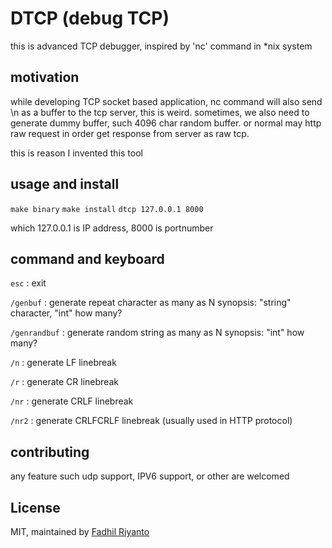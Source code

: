 # DTCP (debug TCP)

this is advanced TCP debugger, inspired by 'nc' command in
*nix system

## motivation
while developing TCP socket based application, nc command will also send \n as a buffer to the tcp server, this is weird.
sometimes, we also need to generate dummy buffer, such 4096 char random buffer. or normal may http raw request in order get response from server as raw tcp.

this is reason I invented this tool

## usage and install
`make binary`
`make install`
`dtcp 127.0.0.1 8000`

which 127.0.0.1 is IP address, 8000 is portnumber

## command and keyboard
`esc` : exit

`/genbuf` : generate repeat character as many as N
synopsis: "string" character, "int" how many?

`/genrandbuf` : generate random string as many as N
synopsis: "int" how many?

`/n` : generate LF linebreak

`/r` : generate CR linebreak

`/nr` : generate CRLF linebreak

`/nr2` : generate CRLFCRLF linebreak (usually used in HTTP protocol)



## contributing
any feature such udp support, IPV6 support, or other are welcomed

## License
MIT, maintained by <a href="https://github.com/fadhil-riyanto/">Fadhil Riyanto</a>